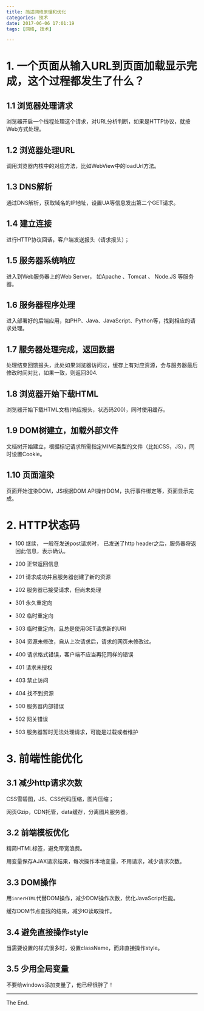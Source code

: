 ```yaml
---
title: 简述网络原理和优化
categories: 技术
date: 2017-06-06 17:01:19
tags: [网络, 技术]

---
```




# 1. 一个页面从输入URL到页面加载显示完成，这个过程都发生了什么？
<!--more-->
## 1.1 浏览器处理请求
浏览器开启一个线程处理这个请求，对URL分析判断，如果是HTTP协议，就按Web方式处理。

## 1.2 浏览器处理URL
调用浏览器内核中的对应方法，比如WebView中的loadUrl方法。

## 1.3 DNS解析
通过DNS解析，获取域名的IP地址，设置UA等信息发出第二个GET请求。

## 1.4 建立连接
进行HTTP协议回话，客户端发送报头（请求报头）；

## 1.5 服务器系统响应
进入到Web服务器上的Web Server， 如Apache 、Tomcat 、 Node.JS 等服务器。

## 1.6 服务器程序处理
进入部署好的后端应用，如PHP、Java、JavaScript、Python等，找到相应的请求处理。

## 1.7 服务器处理完成，返回数据
处理结束回馈报头，此处如果浏览器访问过，缓存上有对应资源，会与服务器最后修改时间对比，如果一致，则返回304.

## 1.8 浏览器开始下载HTML
浏览器开始下载HTML文档(响应报头，状态码200)，同时使用缓存。

## 1.9 DOM树建立，加载外部文件
文档树开始建立，根据标记请求所需指定MIME类型的文件（比如CSS，JS），同时设置Cookie。

## 1.10 页面渲染
页面开始渲染DOM，JS根据DOM API操作DOM，执行事件绑定等，页面显示完成。

# 2. HTTP状态码

 - 100  继续， 一般在发送post请求时， 已发送了http header之后，服务器将返回此信息，表示确认。
 - 200 正常返回信息
 - 201 请求成功并且服务器创建了新的资源
 - 202 服务器已接受请求，但尚未处理
 - 301 永久重定向
 - 302 临时重定向
 - 303 临时重定向，且总是使用GET请求新的URI
 - 304 资源未修改，自从上次请求后，请求的网页未修改过。

 - 400 请求格式错误，客户端不应当再犯同样的错误
 - 401 请求未授权
 - 403 禁止访问
 - 404 找不到资源
 
 - 500 服务器内部错误
 - 502 网关错误
 - 503 服务器暂时无法处理请求，可能是过载或者维护

# 3. 前端性能优化

## 3.1 减少http请求次数
CSS雪碧图，JS、CSS代码压缩，图片压缩；

网页Gzip，CDN托管，data缓存，分离图片服务器。

## 3.2 前端模板优化
精简HTML标签，避免带宽浪费。

用变量保存AJAX请求结果，每次操作本地变量，不用请求，减少请求次数。

## 3.3 DOM操作
用`innerHTML`代替DOM操作，减少DOM操作次数，优化JavaScript性能。

缓存DOM节点查找的结果，减少IO读取操作。

## 3.4 避免直接操作style
当需要设置的样式很多时，设置className，而非直接操作style。

## 3.5 少用全局变量
不要给windows添加变量了，他已经很胖了！


---

The End.
<!--stackedit_data:
eyJoaXN0b3J5IjpbLTEzNzEwODE2MjJdfQ==
-->